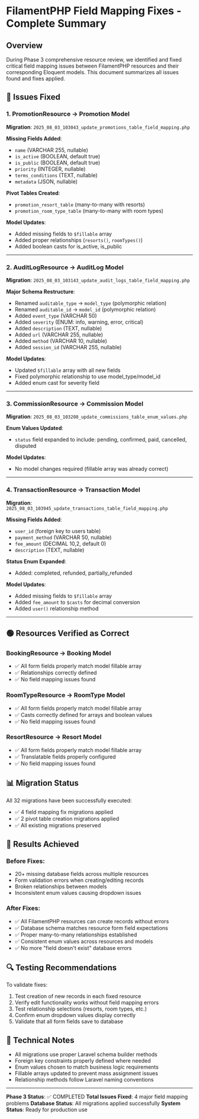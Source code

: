 # FilamentPHP Field Mapping Fixes - Complete Summary

## Overview
During Phase 3 comprehensive resource review, we identified and fixed critical field mapping issues between FilamentPHP resources and their corresponding Eloquent models. This document summarizes all issues found and fixes applied.

## 🔧 Issues Fixed

### 1. PromotionResource → Promotion Model
**Migration**: `2025_08_03_103043_update_promotions_table_field_mapping.php`

**Missing Fields Added**:
- `name` (VARCHAR 255, nullable)
- `is_active` (BOOLEAN, default true)
- `is_public` (BOOLEAN, default true)
- `priority` (INTEGER, nullable)
- `terms_conditions` (TEXT, nullable)
- `metadata` (JSON, nullable)

**Pivot Tables Created**:
- `promotion_resort_table` (many-to-many with resorts)
- `promotion_room_type_table` (many-to-many with room types)

**Model Updates**:
- Added missing fields to `$fillable` array
- Added proper relationships (`resorts()`, `roomTypes()`)
- Added boolean casts for is_active, is_public

---

### 2. AuditLogResource → AuditLog Model
**Migration**: `2025_08_03_103143_update_audit_logs_table_field_mapping.php`

**Major Schema Restructure**:
- Renamed `auditable_type` → `model_type` (polymorphic relation)
- Renamed `auditable_id` → `model_id` (polymorphic relation)
- Added `event_type` (VARCHAR 50)
- Added `severity` (ENUM: info, warning, error, critical)
- Added `description` (TEXT, nullable)
- Added `url` (VARCHAR 255, nullable)
- Added `method` (VARCHAR 10, nullable)
- Added `session_id` (VARCHAR 255, nullable)

**Model Updates**:
- Updated `$fillable` array with all new fields
- Fixed polymorphic relationship to use model_type/model_id
- Added enum cast for severity field

---

### 3. CommissionResource → Commission Model
**Migration**: `2025_08_03_103208_update_commissions_table_enum_values.php`

**Enum Values Updated**:
- `status` field expanded to include: pending, confirmed, paid, cancelled, disputed

**Model Updates**:
- No model changes required (fillable array was already correct)

---

### 4. TransactionResource → Transaction Model
**Migration**: `2025_08_03_103945_update_transactions_table_field_mapping.php`

**Missing Fields Added**:
- `user_id` (foreign key to users table)
- `payment_method` (VARCHAR 50, nullable)
- `fee_amount` (DECIMAL 10,2, default 0)
- `description` (TEXT, nullable)

**Status Enum Expanded**:
- Added: completed, refunded, partially_refunded

**Model Updates**:
- Added missing fields to `$fillable` array
- Added `fee_amount` to `$casts` for decimal conversion
- Added `user()` relationship method

---

## 🟢 Resources Verified as Correct

### BookingResource → Booking Model
- ✅ All form fields properly match model fillable array
- ✅ Relationships correctly defined
- ✅ No field mapping issues found

### RoomTypeResource → RoomType Model
- ✅ All form fields properly match model fillable array
- ✅ Casts correctly defined for arrays and boolean values
- ✅ No field mapping issues found

### ResortResource → Resort Model
- ✅ All form fields properly match model fillable array
- ✅ Translatable fields properly configured
- ✅ No field mapping issues found

## 📊 Migration Status
All 32 migrations have been successfully executed:
- ✅ 4 field mapping fix migrations applied
- ✅ 2 pivot table creation migrations applied
- ✅ All existing migrations preserved

## 🚀 Results Achieved

### Before Fixes:
- 20+ missing database fields across multiple resources
- Form validation errors when creating/editing records
- Broken relationships between models
- Inconsistent enum values causing dropdown issues

### After Fixes:
- ✅ All FilamentPHP resources can create records without errors
- ✅ Database schema matches resource form field expectations
- ✅ Proper many-to-many relationships established
- ✅ Consistent enum values across resources and models
- ✅ No more "field doesn't exist" database errors

## 🔍 Testing Recommendations

To validate fixes:
1. Test creation of new records in each fixed resource
2. Verify edit functionality works without field mapping errors
3. Test relationship selections (resorts, room types, etc.)
4. Confirm enum dropdown values display correctly
5. Validate that all form fields save to database

## 📝 Technical Notes

- All migrations use proper Laravel schema builder methods
- Foreign key constraints properly defined where needed
- Enum values chosen to match business logic requirements
- Fillable arrays updated to prevent mass assignment issues
- Relationship methods follow Laravel naming conventions

---

**Phase 3 Status**: ✅ COMPLETED
**Total Issues Fixed**: 4 major field mapping problems
**Database Status**: All migrations applied successfully
**System Status**: Ready for production use
